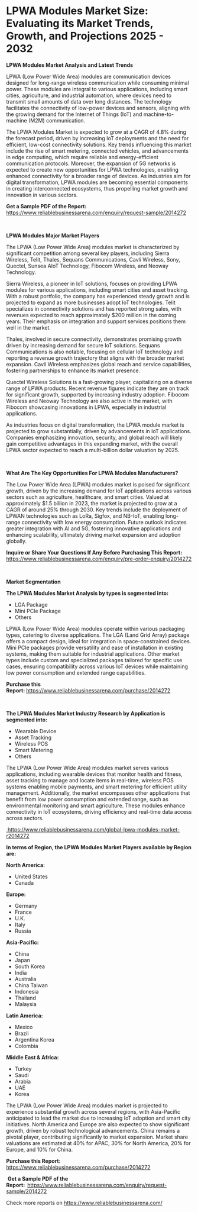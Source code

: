 <p><h1>LPWA Modules Market Size: Evaluating its Market Trends, Growth, and Projections 2025 - 2032</h1></p><p><strong>LPWA Modules Market Analysis and Latest Trends</strong></p>
<p><p>LPWA (Low Power Wide Area) modules are communication devices designed for long-range wireless communication while consuming minimal power. These modules are integral to various applications, including smart cities, agriculture, and industrial automation, where devices need to transmit small amounts of data over long distances. The technology facilitates the connectivity of low-power devices and sensors, aligning with the growing demand for the Internet of Things (IoT) and machine-to-machine (M2M) communication.</p><p>The LPWA Modules Market is expected to grow at a CAGR of 4.8% during the forecast period, driven by increasing IoT deployments and the need for efficient, low-cost connectivity solutions. Key trends influencing this market include the rise of smart metering, connected vehicles, and advancements in edge computing, which require reliable and energy-efficient communication protocols. Moreover, the expansion of 5G networks is expected to create new opportunities for LPWA technologies, enabling enhanced connectivity for a broader range of devices. As industries aim for digital transformation, LPWA modules are becoming essential components in creating interconnected ecosystems, thus propelling market growth and innovation in various sectors.</p></p>
<p><strong>Get a Sample PDF of the Report:&nbsp;</strong> <a href="https://www.reliablebusinessarena.com/enquiry/request-sample/2014272?utm_campaign=2112&utm_medium=2&utm_source=Github&utm_content=ia&utm_term=15022025&utm_id=lpwa-modules">https://www.reliablebusinessarena.com/enquiry/request-sample/2014272</a></p>
<p>&nbsp;</p>
<p><strong>LPWA Modules Major Market Players</strong></p>
<p><p>The LPWA (Low Power Wide Area) modules market is characterized by significant competition among several key players, including Sierra Wireless, Telit, Thales, Sequans Communications, Cavli Wireless, Sony, Quectel, Sunsea AIoT Technology, Fibocom Wireless, and Neoway Technology. </p><p>Sierra Wireless, a pioneer in IoT solutions, focuses on providing LPWA modules for various applications, including smart cities and asset tracking. With a robust portfolio, the company has experienced steady growth and is projected to expand as more businesses adopt IoT technologies. Telit specializes in connectivity solutions and has reported strong sales, with revenues expected to reach approximately $200 million in the coming years. Their emphasis on integration and support services positions them well in the market.</p><p>Thales, involved in secure connectivity, demonstrates promising growth driven by increasing demand for secure IoT solutions. Sequans Communications is also notable, focusing on cellular IoT technology and reporting a revenue growth trajectory that aligns with the broader market expansion. Cavli Wireless emphasizes global reach and service capabilities, fostering partnerships to enhance its market presence.</p><p>Quectel Wireless Solutions is a fast-growing player, capitalizing on a diverse range of LPWA products. Recent revenue figures indicate they are on track for significant growth, supported by increasing industry adoption. Fibocom Wireless and Neoway Technology are also active in the market, with Fibocom showcasing innovations in LPWA, especially in industrial applications.</p><p>As industries focus on digital transformation, the LPWA module market is projected to grow substantially, driven by advancements in IoT applications. Companies emphasizing innovation, security, and global reach will likely gain competitive advantages in this expanding market, with the overall LPWA sector expected to reach a multi-billion dollar valuation by 2025.</p></p>
<p>&nbsp;</p>
<p><strong>What Are The Key Opportunities For LPWA Modules Manufacturers?</strong></p>
<p><p>The Low Power Wide Area (LPWA) modules market is poised for significant growth, driven by the increasing demand for IoT applications across various sectors such as agriculture, healthcare, and smart cities. Valued at approximately $1.5 billion in 2023, the market is projected to grow at a CAGR of around 25% through 2030. Key trends include the deployment of LPWAN technologies such as LoRa, Sigfox, and NB-IoT, enabling long-range connectivity with low energy consumption. Future outlook indicates greater integration with AI and 5G, fostering innovative applications and enhancing scalability, ultimately driving market expansion and adoption globally.</p></p>
<p><strong>Inquire or Share Your Questions If Any Before Purchasing This Report:</strong> <a href="https://www.reliablebusinessarena.com/enquiry/pre-order-enquiry/2014272?utm_campaign=2112&utm_medium=2&utm_source=Github&utm_content=ia&utm_term=15022025&utm_id=lpwa-modules">https://www.reliablebusinessarena.com/enquiry/pre-order-enquiry/2014272</a></p>
<p>&nbsp;</p>
<p><strong>Market Segmentation</strong></p>
<p><strong>The LPWA Modules Market Analysis by types is segmented into:</strong></p>
<p><ul><li>LGA Package</li><li>Mini PCIe Package</li><li>Others</li></ul></p>
<p><p>LPWA (Low Power Wide Area) modules operate within various packaging types, catering to diverse applications. The LGA (Land Grid Array) package offers a compact design, ideal for integration in space-constrained devices. Mini PCIe packages provide versatility and ease of installation in existing systems, making them suitable for industrial applications. Other market types include custom and specialized packages tailored for specific use cases, ensuring compatibility across various IoT devices while maintaining low power consumption and extended range capabilities.</p></p>
<p><strong>Purchase this Report:&nbsp;</strong><a href="https://www.reliablebusinessarena.com/purchase/2014272?utm_campaign=2112&utm_medium=2&utm_source=Github&utm_content=ia&utm_term=15022025&utm_id=lpwa-modules">https://www.reliablebusinessarena.com/purchase/2014272</a></p>
<p>&nbsp;</p>
<p><strong>The LPWA Modules Market Industry Research by Application is segmented into:</strong></p>
<p><ul><li>Wearable Device</li><li>Asset Tracking</li><li>Wireless POS</li><li>Smart Metering</li><li>Others</li></ul></p>
<p><p>The LPWA (Low Power Wide Area) modules market serves various applications, including wearable devices that monitor health and fitness, asset tracking to manage and locate items in real-time, wireless POS systems enabling mobile payments, and smart metering for efficient utility management. Additionally, the market encompasses other applications that benefit from low power consumption and extended range, such as environmental monitoring and smart agriculture. These modules enhance connectivity in IoT ecosystems, driving efficiency and real-time data access across sectors.</p></p>
<p><a href="https://www.reliablebusinessarena.com/global-lpwa-modules-market-r2014272?utm_campaign=2112&utm_medium=2&utm_source=Github&utm_content=ia&utm_term=15022025&utm_id=lpwa-modules">&nbsp;https://www.reliablebusinessarena.com/global-lpwa-modules-market-r2014272</a></p>
<p><strong>In terms of Region, the LPWA Modules Market Players available by Region are:</strong></p>
<p>
    <p> <strong> North America: </strong>
        <ul>
            <li>United States</li>
            <li>Canada</li>
        </ul>
        </p> 
    <p> <strong> Europe: </strong>
        <ul>
            <li>Germany</li>
            <li>France</li>
            <li>U.K.</li>
            <li>Italy</li>
            <li>Russia</li>
        </ul>
        </p> 
    <p> <strong> Asia-Pacific: </strong>
        <ul>
            <li>China</li>
            <li>Japan</li>
            <li>South Korea</li>
            <li>India</li>
            <li>Australia</li>
            <li>China Taiwan</li>
            <li>Indonesia</li>
            <li>Thailand</li>
            <li>Malaysia</li>
        </ul>
        </p> 
    <p> <strong> Latin America: </strong>
        <ul>
            <li>Mexico</li>
            <li>Brazil</li>
            <li>Argentina Korea</li>
            <li>Colombia</li>
        </ul>
        </p> 
    <p> <strong> Middle East & Africa: </strong>
        <ul>
            <li>Turkey</li>
            <li>Saudi</li>
            <li>Arabia</li>
            <li>UAE</li>
            <li>Korea</li>
        </ul>
    </p>
    </p>
<p><p>The LPWA (Low Power Wide Area) modules market is projected to experience substantial growth across several regions, with Asia-Pacific anticipated to lead the market due to increasing IoT adoption and smart city initiatives. North America and Europe are also expected to show significant growth, driven by robust technological advancements. China remains a pivotal player, contributing significantly to market expansion. Market share valuations are estimated at 40% for APAC, 30% for North America, 20% for Europe, and 10% for China.</p></p>
<p><strong>Purchase this Report: </strong><a href="https://www.reliablebusinessarena.com/purchase/2014272?utm_campaign=2112&utm_medium=2&utm_source=Github&utm_content=ia&utm_term=15022025&utm_id=lpwa-modules">https://www.reliablebusinessarena.com/purchase/2014272</a></p>
<p>&nbsp;<strong>Get a Sample PDF of the Report:&nbsp;&nbsp;</strong><a href="https://www.reliablebusinessarena.com/enquiry/request-sample/2014272?utm_campaign=2112&utm_medium=2&utm_source=Github&utm_content=ia&utm_term=15022025&utm_id=lpwa-modules">https://www.reliablebusinessarena.com/enquiry/request-sample/2014272</a></p>
<p><strong></strong></p>
<p>Check more reports on <a href="https://www.reliablebusinessarena.com/?utm_campaign=2112&utm_medium=2&utm_source=Github&utm_content=ia&utm_term=15022025&utm_id=lpwa-modules">https://www.reliablebusinessarena.com/</a></p>